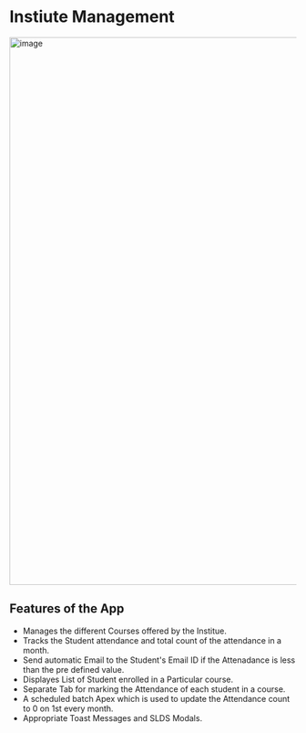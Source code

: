 # Instiute Management
<img width="960" alt="image" src="https://user-images.githubusercontent.com/106376953/213930720-bc9259cd-2d9d-4f78-b2a6-0a5252323caf.png">

## Features of the App
- Manages the different Courses offered by the Institue.
- Tracks the Student attendance and total count of the attendance in a month.
- Send automatic Email to the Student's Email ID if the Attenadance is less than the pre defined value.
- Displayes List of Student enrolled in a Particular course.
- Separate Tab for marking the Attendance of each student in a course.
- A scheduled batch Apex which is used to update the Attendance count to 0 on 1st every month.
- Appropriate Toast Messages and SLDS Modals.

